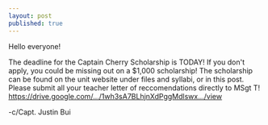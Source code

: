 ```yaml
---
layout: post
published: true
---
```

Hello everyone! 

The deadline for the Captain Cherry Scholarship is TODAY! If you don't apply, you could be missing out on a $1,000 scholarship! The scholarship can be found on the unit website under files and syllabi, or in this post. Please submit all your teacher letter of reccomendations directly to MSgt T! https://drive.google.com/.../1wh3sA7BLhjnXdPggMdlswx.../view
 
-c/Capt. Justin Bui
